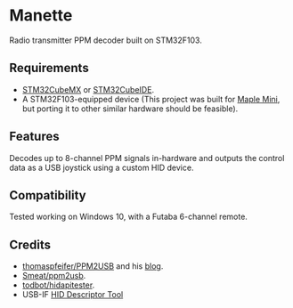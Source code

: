 # Manette
Radio transmitter PPM decoder built on STM32F103.

## Requirements
- [STM32CubeMX](https://www.st.com/en/development-tools/stm32cubemx.html) or [STM32CubeIDE](https://www.st.com/en/development-tools/stm32cubeide.html).
- A STM32F103-equipped device (This project was built for [Maple Mini](https://github.com/leaflabs/maplemini), but porting it to other similar hardware should be feasible).

## Features
Decodes up to 8-channel PPM signals in-hardware and outputs the control data as a USB joystick using a custom HID device.

## Compatibility
Tested working on Windows 10, with a Futaba 6-channel remote.

## Credits
- [thomaspfeifer/PPM2USB](https://github.com/thomaspfeifer/PPM2USB) and his [blog](http://thomaspfeifer.net/ppm2usb_adapter_en.htm).
- [Smeat/ppm2usb](https://github.com/Smeat/ppm2usb).
- [todbot/hidapitester](https://github.com/todbot/hidapitester).
- USB-IF [HID Descriptor Tool](https://www.usb.org/document-library/hid-descriptor-tool)
